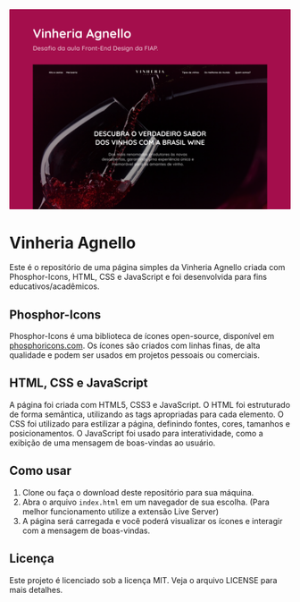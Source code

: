 <img src="./.github/banner.png" alt="Banner" />

# Vinheria Agnello

Este é o repositório de uma página simples da Vinheria Agnello criada com Phosphor-Icons, HTML, CSS e JavaScript e foi desenvolvida para fins educativos/acadêmicos.

## Phosphor-Icons

Phosphor-Icons é uma biblioteca de ícones open-source, disponível em [phosphoricons.com](https://phosphoricons.com/). Os ícones são criados com linhas finas, de alta qualidade e podem ser usados em projetos pessoais ou comerciais.

## HTML, CSS e JavaScript

A página foi criada com HTML5, CSS3 e JavaScript. O HTML foi estruturado de forma semântica, utilizando as tags apropriadas para cada elemento. O CSS foi utilizado para estilizar a página, definindo fontes, cores, tamanhos e posicionamentos. O JavaScript foi usado para interatividade, como a exibição de uma mensagem de boas-vindas ao usuário.

## Como usar

1. Clone ou faça o download deste repositório para sua máquina.
2. Abra o arquivo `index.html` em um navegador de sua escolha. (Para melhor funcionamento utilize a extensão Live Server)
3. A página será carregada e você poderá visualizar os ícones e interagir com a mensagem de boas-vindas.

## Licença

Este projeto é licenciado sob a licença MIT. Veja o arquivo LICENSE para mais detalhes.
